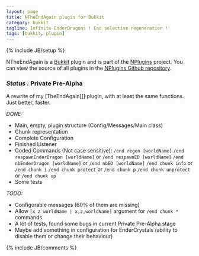 ```yaml
---
layout: page
title: NTheEndAgain plugin for Bukkit
category: bukkit
tagline: Infinite EnderDragons ! End selective regeneration ! 
tags: [bukkit, plugin]
---
```

{% include JB/setup %}

NTheEndAgain is a [Bukkit][] plugin and is part of the [NPlugins][] project.
You can view the source of all plugins in the [NPlugins Github repository][].

### *Status :* Private Pre-Alpha

A rewrite of my [TheEndAgain][] plugin, with at least the same functions. Just better, faster.

_DONE:_
* Main, empty, plugin structure (Config/Messages/Main class)
* Chunk representation
* Complete Configuration
* Finished Listener
* Coded Commands (Not case sensitive):
    `/end regen [worldName]`
    `/end respawnEnderDragon [worldName]` or `/end respawnED [worldName]`
    `/end nbEnderDragon [worldName]` or `/end nbED [worldName]`
    `/end chunk info` or `/end chunk i`
    `/end chunk protect` or `/end chunk p`
    `/end chunk unprotect` or `/end chunk up`
* Some tests

_TODO:_
* Configurable messages (60% of them are missing)
* Allow `[x z worldName | x,z,worldName]` argument for `/end chunk *` commands
* A lot of tests, found some bugs in current Private Pre-Alpha stage
* Maybe add something in configuration for EnderCrystals (ability to disable them or change their behaviour)

{% include JB/comments %}

<!--- Under this lines are links defined --->
[Bukkit]: http://bukkit.org "Bukkit Forums"

[NPlugins]: /bukkit/NPlugins.html "NPlugins project page"
[NPlugins Github repository]: https://github.com/Ribesg/NPlugins "NPlugins Github repository"

[NTheEndAgain]: /bukkit/NTheEndAgain.html "NTheEndAgain dedicated page"